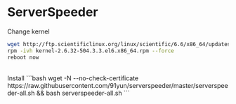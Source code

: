 # ServerSpeeder
Change kernel
```bash
wget http://ftp.scientificlinux.org/linux/scientific/6.6/x86_64/updates/security/kernel-2.6.32-504.3.3.el6.x86_64.rpm
rpm -ivh kernel-2.6.32-504.3.3.el6.x86_64.rpm --force
reboot now
```
<br>
Install
```bash
wget -N --no-check-certificate https://raw.githubusercontent.com/91yun/serverspeeder/master/serverspeeder-all.sh && bash serverspeeder-all.sh
```
